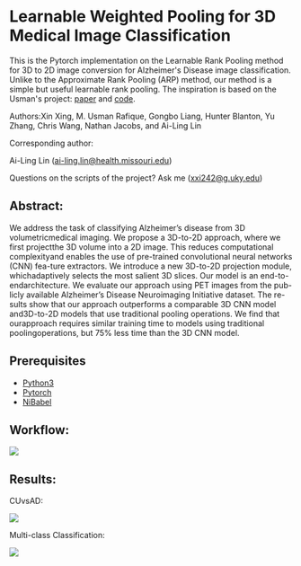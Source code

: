 # Learnable Weighted Pooling for 3D Medical Image Classification
This is the Pytorch implementation on the Learnable Rank Pooling method for 3D to 2D image conversion for Alzheimer's Disease image classification. 
Unlike to the Approximate Rank Pooling (ARP) method, our method is a simple but useful learnable rank pooling. The inspiration is based on the Usman's project: [paper](https://openaccess.thecvf.com/content_CVPRW_2019/papers/EarthVision/Rafique_Weakly_Supervised_Fusion_of_Multiple_Overhead_Images_CVPRW_2019_paper.pdf) and [code](https://github.com/mvrl/weakly-supervised-image-fusion). 

Authors:Xin Xing, M.  Usman  Rafique, Gongbo Liang, Hunter Blanton, Yu Zhang, Chris Wang, Nathan Jacobs, and Ai-Ling Lin

Corresponding author: 

Ai-Ling Lin (ai-ling.lin@health.missouri.edu)

Questions on the scripts of the project? Ask me (xxi242@g.uky.edu)

## Abstract:
We address the task of classifying Alzheimer’s disease from 3D volumetricmedical imaging.  We propose a 3D-to-2D approach, where we first projectthe  3D  volume  into  a  2D  image.   This  reduces  computational  complexityand enables the use of pre-trained convolutional neural networks (CNN) fea-ture  extractors.   We  introduce  a  new  3D-to-2D  projection  module,  whichadaptively  selects  the  most  salient  3D  slices.   Our  model  is  an  end-to-endarchitecture.   We  evaluate  our  approach  using  PET  images  from  the  pub-licly available Alzheimer’s Disease Neuroimaging Initiative dataset.  The re-sults show that our approach outperforms a comparable 3D CNN model and3D-to-2D models that use traditional pooling operations.  We find that ourapproach requires similar training time to models using traditional poolingoperations, but 75% less time than the 3D CNN model. 


## Prerequisites
* [Python3](https://www.python.org/)
* [Pytorch](https://pytorch.org/)
* [NiBabel](https://nipy.org/nibabel/)



## Workflow:
![](https://github.com/ailinglin22/LWP/tree/main/imgs/architecture.png)


## Results:
CUvsAD:

![](https://github.com/ailinglin22/LWP/tree/main/imgs/results_1.png)

Multi-class Classification:

![](https://github.com/ailinglin22/LWP/tree/main/imgs/Results_2.png)
